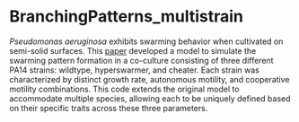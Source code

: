 # BranchingPatterns_multistrain

*Pseudomonas aeruginosa* exhibits swarming behavior when cultivated on semi-solid surfaces. This [paper](https://www.nature.com/articles/s41564-024-01627-8) developed a model to simulate the swarming pattern formation in a co-culture consisting of three different PA14 strains: wildtype, hyperswarmer, and cheater. Each strain was characterized by distinct growth rate, autonomous motility, and cooperative motility combinations. This code extends the original model to accommodate multiple species, allowing each to be uniquely defined based on their specific traits across these three parameters.






